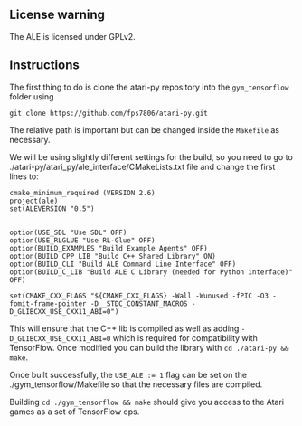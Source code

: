 License warning
-----------------
The ALE is licensed under GPLv2.

Instructions
-----------------

The first thing to do is clone the atari-py repository into the `gym_tensorflow` folder using
```
git clone https://github.com/fps7806/atari-py.git
```
The relative path is important but can be changed inside the `Makefile` as necessary.

We will be using slightly different settings for the build, so you need to go to ./atari-py/atari_py/ale_interface/CMakeLists.txt file and change the first lines to:

```
cmake_minimum_required (VERSION 2.6)
project(ale)
set(ALEVERSION "0.5")


option(USE_SDL "Use SDL" OFF)
option(USE_RLGLUE "Use RL-Glue" OFF)
option(BUILD_EXAMPLES "Build Example Agents" OFF)
option(BUILD_CPP_LIB "Build C++ Shared Library" ON)
option(BUILD_CLI "Build ALE Command Line Interface" OFF)
option(BUILD_C_LIB "Build ALE C Library (needed for Python interface)" OFF)

set(CMAKE_CXX_FLAGS "${CMAKE_CXX_FLAGS} -Wall -Wunused -fPIC -O3 -fomit-frame-pointer -D__STDC_CONSTANT_MACROS -D_GLIBCXX_USE_CXX11_ABI=0")
```

This will ensure that the C++ lib is compiled as well as adding `-D_GLIBCXX_USE_CXX11_ABI=0` which is required for compatibility with TensorFlow.
Once modified you can build the library with `cd ./atari-py && make`.

Once built successfully, the `USE_ALE := 1` flag can be set on the ./gym_tensorflow/Makefile so that the necessary files are compiled.

Building `cd ./gym_tensorflow && make` should give you access to the Atari games as a set of TensorFlow ops.